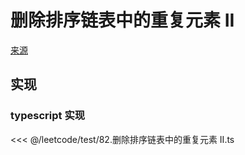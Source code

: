 # 删除排序链表中的重复元素 II
[来源](https://leetcode.cn/problems/remove-duplicates-from-sorted-list-ii/)

## 实现

### typescript 实现

<<< @/leetcode/test/82.删除排序链表中的重复元素 II.ts

